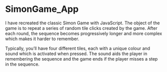 # SimonGame_App
 I have recreated the classic Simon Game with JavaScript. The object of the game is to repeat a series of random tile clicks created by the game. After each round, the sequence becomes progressively longer and more complex which makes it harder to remember.
 
 Typically, you’ll have four different tiles, each with a unique colour and sound which is activated when pressed. The sound aids the player in remembering the sequence and the game ends if the player misses a step in the sequence.

